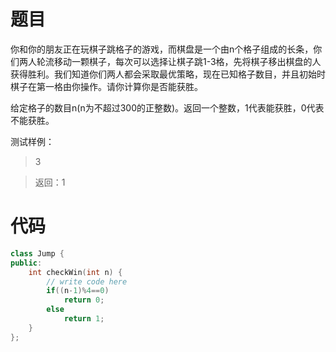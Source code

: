 # 题目
你和你的朋友正在玩棋子跳格子的游戏，而棋盘是一个由n个格子组成的长条，你们两人轮流移动一颗棋子，每次可以选择让棋子跳1-3格，先将棋子移出棋盘的人获得胜利。我们知道你们两人都会采取最优策略，现在已知格子数目，并且初始时棋子在第一格由你操作。请你计算你是否能获胜。

给定格子的数目n(n为不超过300的正整数)。返回一个整数，1代表能获胜，0代表不能获胜。

测试样例：
> 3

> 返回：1

# 代码
```cpp
class Jump {
public:
    int checkWin(int n) {
        // write code here
        if((n-1)%4==0)
            return 0;
        else
            return 1;
    }
};
```

